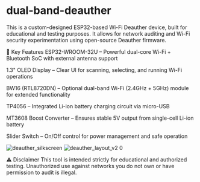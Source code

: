 # dual-band-deauther

This is a custom-designed ESP32-based Wi-Fi Deauther device, built for educational and testing purposes. It allows for network auditing and Wi-Fi security experimentation using open-source Deauther firmware.

🧩 Key Features
ESP32-WROOM-32U – Powerful dual-core Wi-Fi + Bluetooth SoC with external antenna support

1.3" OLED Display – Clear UI for scanning, selecting, and running Wi-Fi operations

BW16 (RTL8720DN) – Optional dual-band Wi-Fi (2.4GHz + 5GHz) module for extended functionality

TP4056 – Integrated Li-ion battery charging circuit via micro-USB

MT3608 Boost Converter – Ensures stable 5V output from single-cell Li-ion battery

Slider Switch – On/Off control for power management and safe operation



![deauther_silkscreen](https://github.com/user-attachments/assets/d8c71d15-ff5c-4580-a561-f79589be4e0c)
![deauther_layout_v2 0](https://github.com/user-attachments/assets/1ba365f6-b6f0-4c85-9191-7509f9f51ef6)


⚠️ Disclaimer
This tool is intended strictly for educational and authorized testing. Unauthorized use against networks you do not own or have permission to audit is illegal.
